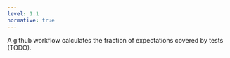 ```yaml
---
level: 1.1
normative: true
---
```


A github workflow calculates the fraction of expectations covered by tests (TODO).
